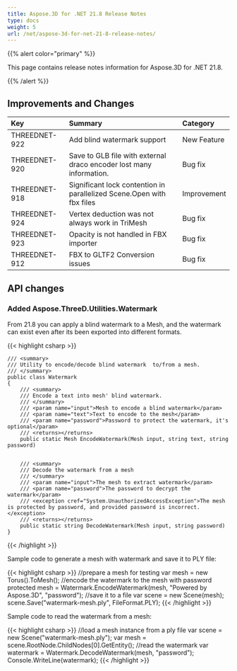 ```yaml
---
title: Aspose.3D for .NET 21.8 Release Notes
type: docs
weight: 5
url: /net/aspose-3d-for-net-21-8-release-notes/
---
```


{{% alert color="primary" %}}

This page contains release notes information for Aspose.3D for .NET 21.8.

{{% /alert %}}
## **Improvements and Changes**

|**Key**|**Summary**|**Category**|
| :- | :- | :- |
| THREEDNET-922 | Add blind watermark support | New Feature |
| THREEDNET-920 | Save to GLB file with external draco encoder lost many information. | Bug fix |
| THREEDNET-918 | Significant lock contention in parallelized Scene.Open with fbx files | Improvement |
| THREEDNET-924 | Vertex deduction was not always work in TriMesh | Bug fix |
| THREEDNET-923 | Opacity is not handled in FBX importer | Bug fix |
| THREEDNET-912 | FBX to GLTF2 Conversion issues | Bug fix |


## API changes ##

### Added Aspose.ThreeD.Utilities.Watermark ###

From 21.8 you can apply a blind watermark to a Mesh, and the watermark can exist even after its been exported into different formats.

{{< highlight csharp >}}

    /// <summary>
    /// Utility to encode/decode blind watermark  to/from a mesh.
    /// </summary>
    public class Watermark
    {
        /// <summary>
        /// Encode a text into mesh' blind watermark.
        /// </summary>
        /// <param name="input">Mesh to encode a blind watermark</param>
        /// <param name="text">Text to encode to the mesh</param>
        /// <param name="password">Password to protect the watermark, it's optional</param>
        /// <returns></returns>
        public static Mesh EncodeWatermark(Mesh input, string text, string password)


        /// <summary>
        /// Decode the watermark from a mesh
        /// </summary>
        /// <param name="input">The mesh to extract watermark</param>
        /// <param name="password">The password to decrypt the watermark</param>
        /// <exception cref="System.UnauthorizedAccessException">The mesh is protected by password, and provided password is incorrect.</exception>
        /// <returns></returns>
        public static string DecodeWatermark(Mesh input, string password)
    }

{{< /highlight >}}


Sample code to generate a mesh with watermark and save it to PLY file:

{{< highlight csharp >}}
    //prepare a mesh for testing
    var mesh = new Torus().ToMesh();
    //encode the watermark to the mesh with password protected
    mesh = Watermark.EncodeWatermark(mesh, "Powered by Aspose.3D", "password");
    //save it to a file
    var scene = new Scene(mesh);
    scene.Save("watermark-mesh.ply", FileFormat.PLY);
{{< /highlight >}}

Sample code to read the watermark from a mesh:

{{< highlight csharp >}}
    //load a mesh instance from a ply file
    var scene = new Scene("watermark-mesh.ply");
    var mesh = scene.RootNode.ChildNodes[0].GetEntity<Mesh>();
    //read the watermark
    var watermark = Watermark.DecodeWatermark(mesh, "password");
    Console.WriteLine(watermark);
{{< /highlight >}}